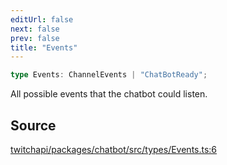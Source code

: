 ```yaml
---
editUrl: false
next: false
prev: false
title: "Events"
---
```


```ts
type Events: ChannelEvents | "ChatBotReady";
```

All possible events that the chatbot could listen.

## Source

[twitchapi/packages/chatbot/src/types/Events.ts:6](https://github.com/pablornc/twitchapi//blob/8695acad106a836c1f0fc4c57a113f17adce41f0/packages/chatbot/src/types/Events.ts#L6)
